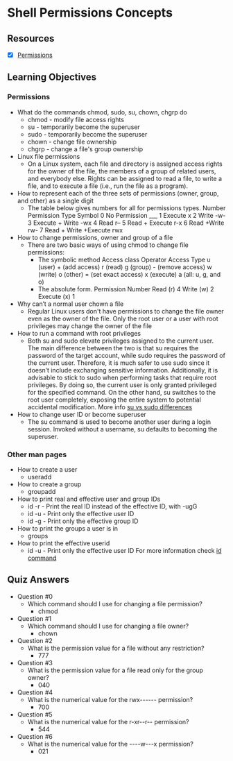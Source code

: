 # Shell Permissions Concepts
## Resources
- [x] [Permissions](http://linuxcommand.org/lc3_lts0090.php)
## Learning Objectives
### Permissions
* What do the commands chmod, sudo, su, chown, chgrp do
	- chmod - modify file access rights
	- su - temporarily become the superuser
	- sudo - temporarily become the superuser
	- chown - change file ownership
	- chgrp - change a file's group ownership
* Linux file permissions
	- On a Linux system, each file and directory is assigned access rights for the owner of the file, the members of a group of related users, and everybody else. Rights can be assigned to read a file, to write a file, and to execute a file (i.e., run the file as a program).
* How to represent each of the three sets of permissions (owner, group, and other) as a single digit
	- The table below gives numbers for all for permissions types.
	Number	Permission Type		Symbol
	0	No Permission		___
	1	Execute			x
	2	Write			-w-
	3	Execute + Write		-wx
	4	Read			r–
	5	Read + Execute		r-x
	6	Read +Write		rw-
	7	Read + Write +Execute	rwx
* How to change permissions, owner and group of a file
	- There are two basic ways of using chmod to change file permissions: 
		- The symbolic method
				Access class	Operator	Access Type
		u (user)	+ (add access)	r (read)
		g (group)	- (remove access)	w (write)
		o (other)	= (set exact access)	x (execute)
		a (all: u, g, and o)
		- The absolute form.
		Permission	Number
		Read (r)	4
		Write (w)	2
		Execute (x)	1
* Why can’t a normal user chown a file
	- Regular Linux users don't have permissions to change the file owner even as the owner of the file. Only the root user or a user with root privileges may change the owner of the file
* How to run a command with root privileges
	- Both su and sudo elevate privileges assigned to the current user.
	The main difference between the two is that su requires the password of the target account, while sudo requires the password of the current user. Therefore, it is much safer to use sudo since it doesn’t include exchanging sensitive information.
	Additionally, it is advisable to stick to sudo when performing tasks that require root privileges. By doing so, the current user is only granted privileged for the specified command. On the other hand, su switches to the root user completely, exposing the entire system to potential accidental modification. More info [su vs sudo differences](https://phoenixnap.com/kb/sudo-vs-su-differences)
* How to change user ID or become superuser
	- The su command is used to become another user during a login session. Invoked without a username, su defaults to becoming the superuser.
### Other man pages
* How to create a user
	- useradd <username>
* How to create a group
	- groupadd <groupname>
* How to print real and effective user and group IDs
	- id -r - Print the real ID instead of the effective ID, with -ugG
	- id -u - Print only the effective user ID
	- id -g - Print only the effective group ID
* How to print the groups a user is in
	- groups <username>
* How to print the effective userid
	- id -u - Print only the effective user ID
For more information check [id command](https://edumotivation.com/id-command/)
## Quiz Answers
* Question #0
	- Which command should I use for changing a file permission?
		- chmod
* Question #1
	- Which command should I use for changing a file owner?
		- chown
* Question #2
	- What is the permission value for a file without any restriction?
		- 777
* Question #3
	- What is the permission value for a file read only for the group owner?
		- 040
* Question #4
	- What is the numerical value for the rwx------ permission?
		- 700
* Question #5
	- What is the numerical value for the r-xr--r-- permission?
		- 544
* Question #6
	- What is the numerical value for the ----w---x permission?
		- 021
